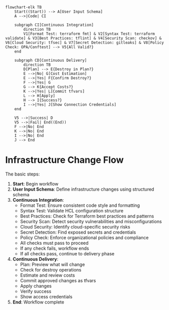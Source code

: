 ```mermaid
flowchart-elk TB
    Start((Start)) --> A[User Input Schema]
    A -->|Code| CI

    subgraph CI[Continuous Integration]
        direction TB
        V1[Format Test: terraform fmt] & V2[Syntax Test: terraform validate] & V3[Best Practices: tflint] & V4[Security Scan: checkov] & V6[Cloud Security: tfsec] & V7[Secret Detection: gitleaks] & V8[Policy Check: OPA/Conftest] --> V5{All Valid?}
    end

    subgraph CD[Continuous Delivery]
        direction TB
        D[Plan] --> E{Destroy in Plan?}
        E -->|No| G[Cost Estimation]
        E -->|Yes| F{Confirm Destroy?}
        F -->|Yes| G
        G --> K{Accept Costs?}
        K -->|Yes| L[Commit tfvars]
        L --> H[Apply]
        H --> I{Success?}
        I -->|Yes| J[Show Connection Credentials]
    end

    V5 -->|Success| D
    V5 -->|Fail| End((End))
    F -->|No| End
    K -->|No| End
    I -->|No| End
    J --> End
```

# Infrastructure Change Flow

The basic steps:

1. **Start**: Begin workflow
2. **User Input Schema**: Define infrastructure changes using structured schema
3. **Continuous Integration**:
   - Format Test: Ensure consistent code style and formatting
   - Syntax Test: Validate HCL configuration structure
   - Best Practices: Check for Terraform best practices and patterns
   - Security Scan: Detect security vulnerabilities and misconfigurations
   - Cloud Security: Identify cloud-specific security risks
   - Secret Detection: Find exposed secrets and credentials
   - Policy Check: Enforce organizational policies and compliance
   - All checks must pass to proceed
   - If any check fails, workflow ends
   - If all checks pass, continue to delivery phase
4. **Continuous Delivery**:
   - Plan: Preview what will change
   - Check for destroy operations
   - Estimate and review costs
   - Commit approved changes as tfvars
   - Apply changes
   - Verify success
   - Show access credentials
5. **End**: Workflow complete